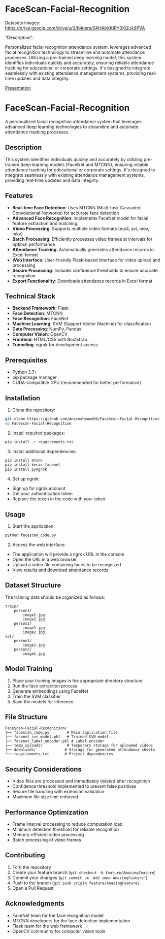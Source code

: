 # FaceScan-Facial-Recognition
Datasets images:
https://drive.google.com/drive/u/0/folders/0AHAbXKiPY3KQUk9PVA


"Description":

Personalized facial recognition attendance system. leverages advanced facial recognition technology to streamline and automate attendance processes. Utilizing a pre-trained deep learning model, this system identifies individuals quickly and accurately, ensuring reliable attendance tracking for educational or corporate settings. It's designed to integrate seamlessly with existing attendance management systems, providing real-time updates and data integrity.

 [Presentation](https://www.canva.com/design/DAGV_U9t8B4/NUe4PyrqZ9HCci0PYnpOlg/edit?utm_content=DAGV_U9t8B4&utm_campaign=designshare&utm_medium=link2&utm_source=sharebutton)




 # FaceScan-Facial-Recognition

A personalized facial recognition attendance system that leverages advanced deep learning technologies to streamline and automate attendance tracking processes.

## Description

This system identifies individuals quickly and accurately by utilizing pre-trained deep learning models (FaceNet and MTCNN), ensuring reliable attendance tracking for educational or corporate settings. It's designed to integrate seamlessly with existing attendance management systems, providing real-time updates and data integrity.

## Features

- **Real-time Face Detection**: Uses MTCNN (Multi-task Cascaded Convolutional Networks) for accurate face detection
- **Advanced Face Recognition**: Implements FaceNet model for facial feature extraction and matching
- **Video Processing**: Supports multiple video formats (mp4, avi, mov, mkv)
- **Batch Processing**: Efficiently processes video frames at intervals for optimal performance
- **Attendance Tracking**: Automatically generates attendance records in Excel format
- **Web Interface**: User-friendly Flask-based interface for video upload and processing
- **Secure Processing**: Includes confidence thresholds to ensure accurate recognition
- **Export Functionality**: Downloads attendance records in Excel format

## Technical Stack

- **Backend Framework**: Flask
- **Face Detection**: MTCNN
- **Face Recognition**: FaceNet
- **Machine Learning**: SVM (Support Vector Machine) for classification
- **Data Processing**: NumPy, Pandas
- **Computer Vision**: OpenCV
- **Frontend**: HTML/CSS with Bootstrap
- **Tunneling**: ngrok for development access

## Prerequisites

- Python 3.7+
- pip package manager
- CUDA-compatible GPU (recommended for better performance)

## Installation

1. Clone the repository:
```bash
git clone https://github.com/Anasmahmoud00/FaceScan-Facial-Recognition
cd FaceScan-Facial-Recognition
```

2. Install required packages:
```bash
pip install -r requirements.txt
```

3. Install additional dependencies:
```bash
pip install mtcnn
pip install keras-facenet
pip install pyngrok
```

4. Set up ngrok:
- Sign up for ngrok account
- Get your authentication token
- Replace the token in the code with your token

## Usage

1. Start the application:
```bash
python facescan_code.py
```

2. Access the web interface:
- The application will provide a ngrok URL in the console
- Open the URL in a web browser
- Upload a video file containing faces to be recognized
- View results and download attendance records

## Dataset Structure

The training data should be organized as follows:
```
train/
    person1/
        image1.jpg
        image2.jpg
    person2/
        image1.jpg
        image2.jpg
val/
    person1/
        image1.jpg
    person2/
        image1.jpg
```

## Model Training

1. Place your training images in the appropriate directory structure
2. Run the face extraction process
3. Generate embeddings using FaceNet
4. Train the SVM classifier
5. Save the models for inference

## File Structure

```
FaceScan-Facial-Recognition/
├── facescan_code.py        # Main application file
├── facenet_svc_model.pkl   # Trained SVM model
├── facenet_label_encoder.pkl # Label encoder
├── temp_uploads/           # Temporary storage for uploaded videos
├── downloads/             # Storage for generated attendance sheets
└── requirements.txt       # Project dependencies
```

## Security Considerations

- Video files are processed and immediately deleted after recognition
- Confidence threshold implemented to prevent false positives
- Secure file handling with extension validation
- Maximum file size limit enforced

## Performance Optimization

- Frame interval processing to reduce computation load
- Minimum detection threshold for reliable recognition
- Memory-efficient video processing
- Batch processing of video frames

## Contributing

1. Fork the repository
2. Create your feature branch (`git checkout -b feature/AmazingFeature`)
3. Commit your changes (`git commit -m 'Add some AmazingFeature'`)
4. Push to the branch (`git push origin feature/AmazingFeature`)
5. Open a Pull Request



## Acknowledgments

- FaceNet team for the face recognition model
- MTCNN developers for the face detection implementation
- Flask team for the web framework
- OpenCV community for computer vision tools

